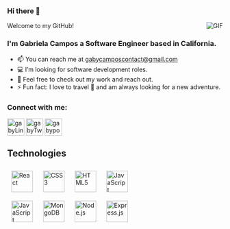 ### Hi there 👋

Welcome to my GitHub!
<img align="right" alt="GIF" src="https://media.giphy.com/media/L1R1tvI9svkIWwpVYr/giphy.gif" />

<h3>I'm Gabriela Campos a Software Engineer based in California.</h3>


- 📫 You can reach me at gabycamposcontact@gmail.com
- 💻 I’m looking for software development roles.
- 💬 Feel free to check out my work and reach out.
- ⚡ Fun fact: I love to travel 🛫 and am always looking for a new adventure. 

### Connect with me: 

<p align="left">
<a href="https://www.linkedin.com/in/gabriela-campos-ba736b130" target="blank"><img align="center" src="https://user-images.githubusercontent.com/74997368/111112598-a5f86f80-851d-11eb-9f4a-e4e4defab0ba.png" alt="gabyLinkedIn" height="40" width="40" /></a>
<a href="https://twitter.com/_campos_gaby" target="blank"><img align="center" src="https://user-images.githubusercontent.com/74997368/111112620-ad1f7d80-851d-11eb-86b1-e953875b3e68.png" alt="gabyTwitter" height="40" width="40" /></a>
<a href="https://gabycampos.com" target="blank"><img align="center" src="https://user-images.githubusercontent.com/74997368/111111184-22d61a00-851b-11eb-8823-0fdfe634080b.png" alt="gabyportfolio" height="40" width"40" /></a>
</p>

## Technologies
 
<div>
<img style="margin: 10px" src="https://profilinator.rishav.dev/skills-assets/react-original-wordmark.svg" alt="React" height="50" />
<img style="margin: 10px" src="https://profilinator.rishav.dev/skills-assets/css3-original-wordmark.svg" alt="CSS3" height="50" />
<img style="margin: 10px" src="https://profilinator.rishav.dev/skills-assets/html5-original-wordmark.svg" alt="HTML5" height="50" />
<img style="margin: 10px" src="https://profilinator.rishav.dev/skills-assets/javascript-original.svg" alt="JavaScript" height="50" />
</div>

 
<div>
<img style="margin: 10px" src="https://profilinator.rishav.dev/skills-assets/javascript-original.svg" alt="JavaScript" height="50" /> 
<img style="margin: 10px" src="https://profilinator.rishav.dev/skills-assets/mongodb-original-wordmark.svg" alt="MongoDB" height="50" />
<img style="margin: 10px" src="https://profilinator.rishav.dev/skills-assets/nodejs-original-wordmark.svg" alt="Node.js" height="50" />
<img style="margin: 10px" src="https://profilinator.rishav.dev/skills-assets/express-original-wordmark.svg" alt="Express.js" height="50" />
</div>
</td><td valign="top" width="50%">
 


[1]: https://www.linkedin.com/in/gabriela-campos-ba736b130
[2]: https://twitter.com/gc_codes

